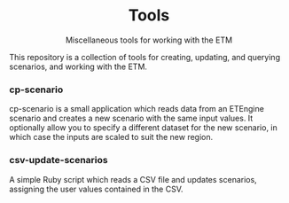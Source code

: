 <h1 align="center">Tools</h1>
<p align="center">Miscellaneous tools for working with the ETM</p>

This repository is a collection of tools for creating, updating, and querying
scenarios, and working with the ETM.

### cp-scenario

cp-scenario is a small application which reads data from an ETEngine scenario
and creates a new scenario with the same input values. It optionally allow you
to specify a different dataset for the new scenario, in which case the inputs
are scaled to suit the new region.

### csv-update-scenarios

A simple Ruby script which reads a CSV file and updates scenarios, assigning the
user values contained in the CSV.
